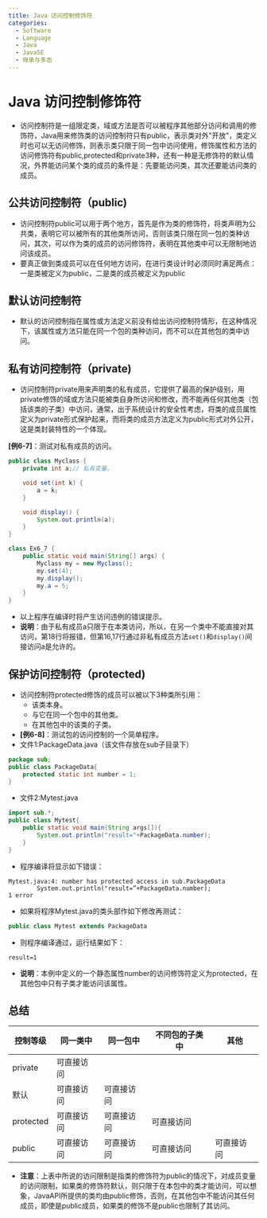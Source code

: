```yaml
---
title: Java 访问控制修饰符
categories:
  - Software
  - Language
  - Java
  - JavaSE
  - 继承与多态
---
```

# Java 访问控制修饰符

- 访问控制符是一组限定类，域或方法是否可以被程序其他部分访问和调用的修饰符，Java用来修饰类的访问控制符只有public，表示类对外"开放"，类定义时也可以无访问修饰，则表示类只限于同一包中访问使用，修饰属性和方法的访问修饰符有public,protected和private3种，还有一种是无修饰符的默认情况，外界能访问某个类的成员的条件是：先要能访问类，其次还要能访问类的成员。

## 公共访问控制符（public)

- 访问控制符public可以用于两个地方，首先是作为类的修饰符，将类声明为公共类，表明它可以被所有的其他类所访问，否则该类只限在同一包的类种访问，其次，可以作为类的成员的访问修饰符，表明在其他类中可以无限制地访问该成员。
- 要真正做到类成员可以在任何地方访问，在进行类设计时必须同时满足两点：一是类被定义为public，二是类的成员被定义为public

## 默认访问控制符

- 默认的访问控制指在属性或方法定义前没有给出访问控制符情形，在这种情况下，该属性或方法只能在同一个包的类种访问，而不可以在其他包的类中访问。

## 私有访问控制符（private)

- 访问控制符private用来声明类的私有成员，它提供了最高的保护级别，用private修饰的域或方法只能被类自身所访问和修改，而不能再任何其他类（包括该类的子类）中访问，通常，出于系统设计的安全性考虑，将类的成员属性定义为private形式保护起来，而将类的成员方法定义为public形式对外公开，这是类封装特性的一个体现。

**[例6-7]**：测试对私有成员的访问。

```java
public class Myclass {
    private int a;// 私有变量。

    void set(int k) {
        a = k;
    }

    void display() {
        System.out.println(a);
    }
}

class Ex6_7 {
    public static void main(String[] args) {
        Myclass my = new Myclass();
        my.set(4);
        my.display();
        my.a = 5;
    }
}
```

- 以上程序在编译时将产生访问违例的错误提示。
- **说明**：由于私有成员a只限于在本类访问，所以，在另一个类中不能直接对其访问，第18行将报错，但第16,17行通过非私有成员方法`set()`和`display()`间接访问a是允许的。

## 保护访问控制符（protected)

- 访问控制符protected修饰的成员可以被以下3种类所引用：
    - 该类本身。
    - 与它在同一个包中的其他类。
    - 在其他包中的该类的子类。
- **[例6-8]**：测试包的访问控制的一个简单程序。
- 文件1:PackageData.java（该文件存放在sub子目录下）

```java
package sub;
public class PackageData{
    protected static int number = 1;
}
```

- 文件2:Mytest.java

```java
import sub.*;
public class Mytest{
    public static void main(String args[]){
        System.out.println("result="+PackageData.number);
    }
}
```

- 程序编译将显示如下错误：

```shell
Mytest.java:4: number has protected access in sub.PackageData
		System.out.println("result=”+PackageData.number);
1 error
```

- 如果将程序Mytest.java的类头部作如下修改再测试：

```java
public class Mytest extends PackageData
```

- 则程序编译通过，运行结果如下：

```
result=1
```

- **说明**：本例中定义的一个静态属性number的访问修饰符定义为protected，在其他包中只有子类才能访问该属性。

## 总结

| 控制等级  | 同一类中   | 同一包中   | 不同包的子类中 | 其他       |
| --------- | ---------- | ---------- | -------------- | ---------- |
| private   | 可直接访问 |            |                |            |
| 默认      | 可直接访问 | 可直接访问 |                |            |
| protected | 可直接访问 | 可直接访问 | 可直接访问     |            |
| public    | 可直接访问 | 可直接访问 | 可直接访问     | 可直接访问 |

- **注意**：上表中所说的访问限制是指类的修饰符为public的情况下，对成员变量的访问限制，如果类的修饰符默认，则只限于在本包中的类才能访问，可以想象，JavaAPI所提供的类均由public修饰，否则，在其他包中不能访问其任何成员，即使是public成员，如果类的修饰不是public也限制了其访问。